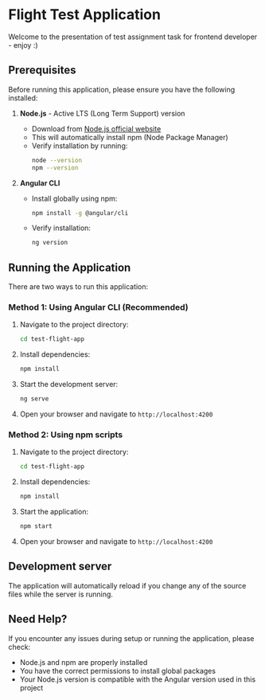 # Flight Test Application
Welcome to the presentation of test assignment task for frontend developer - enjoy :)  

## Prerequisites
Before running this application, please ensure you have the following installed:

1. **Node.js** - Active LTS (Long Term Support) version
   - Download from [Node.js official website](https://nodejs.org/)
   - This will automatically install npm (Node Package Manager)
   - Verify installation by running:
     ```bash
     node --version
     npm --version
     ```

2. **Angular CLI**
   - Install globally using npm:
     ```bash
     npm install -g @angular/cli
     ```
   - Verify installation:
     ```bash
     ng version
     ```

## Running the Application
There are two ways to run this application:

### Method 1: Using Angular CLI (Recommended)
1. Navigate to the project directory:
   ```bash
   cd test-flight-app
   ```

2. Install dependencies:
   ```bash
   npm install
   ```

3. Start the development server:
   ```bash
   ng serve
   ```

4. Open your browser and navigate to `http://localhost:4200`

### Method 2: Using npm scripts
1. Navigate to the project directory:
   ```bash
   cd test-flight-app
   ```

2. Install dependencies:
   ```bash
   npm install
   ```

3. Start the application:
   ```bash
   npm start
   ```

4. Open your browser and navigate to `http://localhost:4200`

## Development server
The application will automatically reload if you change any of the source files while the server is running.

## Need Help?
If you encounter any issues during setup or running the application, please check:
- Node.js and npm are properly installed
- You have the correct permissions to install global packages
- Your Node.js version is compatible with the Angular version used in this project